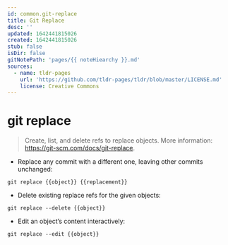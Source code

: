 ```yaml
---
id: common.git-replace
title: Git Replace
desc: ''
updated: 1642441815026
created: 1642441815026
stub: false
isDir: false
gitNotePath: 'pages/{{ noteHiearchy }}.md'
sources:
  - name: tldr-pages
    url: 'https://github.com/tldr-pages/tldr/blob/master/LICENSE.md'
    license: Creative Commons
---
```

# git replace

> Create, list, and delete refs to replace objects.
> More information: <https://git-scm.com/docs/git-replace>.

- Replace any commit with a different one, leaving other commits unchanged:

`git replace {{object}} {{replacement}}`

- Delete existing replace refs for the given objects:

`git replace --delete {{object}}`

- Edit an object’s content interactively:

`git replace --edit {{object}}`


